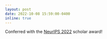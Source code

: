 ```yaml
---
layout: post
date: 2022-10-08 15:59:00-0400
inline: true
---
```


Conferred with the [NeurIPS 2022](https://neurips.cc/) scholar award!

